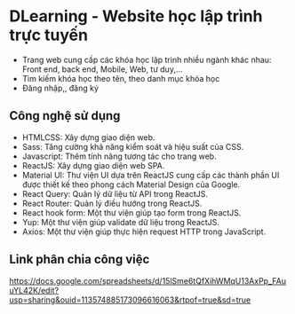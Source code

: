 # DLearning - Website học lập trình trực tuyến

- Trang web cung cấp các khóa học lập trình nhiều ngành khác nhau: Front end, back end, Mobile, Web, tư duy,...
- Tìm kiếm khóa học theo tên, theo danh mục khóa học
- Đăng nhập,, đăng ký

## Công nghệ sử dụng

- HTMLCSS: Xây dựng giao diện web.
- Sass: Tăng cường khả năng kiểm soát và hiệu suất của CSS.
- Javascript: Thêm tính năng tương tác cho trang web.
- ReactJS: Xây dựng giao diện web SPA.
- Material UI: Thư viện UI dựa trên ReactJS cung cấp các thành phần UI được thiết kế theo phong cách  Material Design của Google.
- React Query: Quản lý dữ liệu từ API trong ReactJS.
- React Router: Quản lý điều hướng trong ReactJS.
- React hook form: Một thư viện giúp tạo form trong ReactJS.
- Yup: Một thư viện giúp validate dữ liệu trong ReactJS.
- Axios: Một thư viện giúp thực hiện request HTTP trong JavaScript.


## Link phân chia công việc
https://docs.google.com/spreadsheets/d/15lSme6tQfXihWMqU13AxPp_FAuuYL42K/edit?usp=sharing&ouid=113574885173096616063&rtpof=true&sd=true